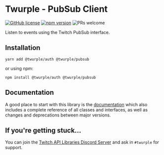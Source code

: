 # Twurple - PubSub Client

[![GitHub license](https://img.shields.io/badge/license-MIT-blue.svg)](https://github.com/twurple/twurple/blob/main/LICENSE)
[![npm version](https://img.shields.io/npm/v/@twurple/pubsub.svg?style=flat)](https://www.npmjs.com/package/@twurple/pubsub)
![PRs welcome](https://img.shields.io/badge/PRs-welcome-brightgreen.svg)

Listen to events using the Twitch PubSub interface.

## Installation

	yarn add @twurple/auth @twurple/pubsub

or using npm:

	npm install @twurple/auth @twurple/pubsub

## Documentation

A good place to start with this library is the [documentation](https://twurple.js.org)
which also includes a complete reference of all classes and interfaces, as well as changes and deprecations between major versions.

## If you're getting stuck...

You can join the [Twitch API Libraries Discord Server](https://discord.gg/b9ZqMfz) and ask in `#twurple` for support.
